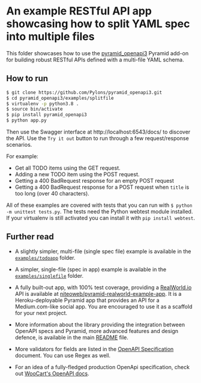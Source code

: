 # An example RESTful API app showcasing how to split YAML spec into multiple files

This folder showcases how to use the [pyramid_openapi3](https://github.com/Pylons/pyramid_openapi3) Pyramid add-on for building robust RESTful APIs defined with a multi-file YAML schema.

## How to run

```bash
$ git clone https://github.com/Pylons/pyramid_openapi3.git
$ cd pyramid_openapi3/examples/splitfile
$ virtualenv -p python3.8 .
$ source bin/activate
$ pip install pyramid_openapi3
$ python app.py
```

Then use the Swagger interface at http://localhost:6543/docs/ to discover the API. Use the `Try it out` button to run through a few request/response scenarios.

For example:
* Get all TODO items using the GET request.
* Adding a new TODO item using the POST request.
* Getting a 400 BadRequest response for an empty POST request
* Getting a 400 BadRequest response for a POST request when `title` is too long (over 40 characters).

All of these examples are covered with tests that you can run with `$ python -m unittest tests.py`. The tests need the Python webtest module installed. If your virtualenv is still activated you can install it with `pip install webtest`.


## Further read

* A slightly simpler, multi-file (single spec file) example is available in the [`examples/todoapp`](https://github.com/Pylons/pyramid_openapi3/tree/master/examples/todoapp) folder.

* A simpler, single-file (spec in app) example is available in the [`examples/singlefile`](https://github.com/Pylons/pyramid_openapi3/tree/master/examples/singlefile) folder.

* A fully built-out app, with 100% test coverage, providing a [RealWorld.io](https://realworld.io) API is available at [niteoweb/pyramid-realworld-example-app](https://github.com/niteoweb/pyramid-realworld-example-app). It is a Heroku-deployable Pyramid app that provides an API for a Medium.com-like social app. You are encouraged to use it as a scaffold for your next project.

* More information about the library providing the integration between OpenAPI specs and Pyramid, more advanced features and design defence, is available in the main [README](https://github.com/Pylons/pyramid_openapi3) file.

* More validators for fields are listed in the [OpenAPI Specification](https://github.com/OAI/OpenAPI-Specification/blob/master/versions/3.0.0.md#properties) document. You can use Regex as well.

* For an idea of a fully-fledged production OpenApi specification, check out [WooCart's OpenAPI docs](https://app.woocart.com/api/v1/).
